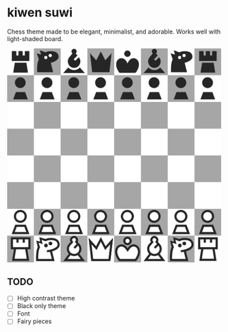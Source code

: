 # kiwen suwi

Chess theme made to be elegant, minimalist, and adorable. Works well with light-shaded board.

<img src="./version/1.000/kiwen-suwi/preview.png" width="500" alt="Chess starting arrangement with white on bottom and black on top" />

## TODO

- [ ] High contrast theme
- [ ] Black only theme
- [ ] Font
- [ ] Fairy pieces
